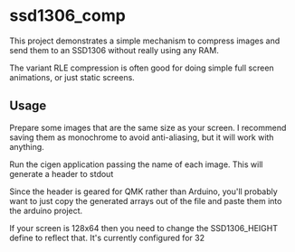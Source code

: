 # ssd1306_comp

This project demonstrates a simple mechanism to compress images and send them to an SSD1306 without really using any RAM.

The variant RLE compression is often good for doing simple full screen animations, or just static screens.

## Usage

Prepare some images that are the same size as your screen. I recommend saving them as monochrome to avoid anti-aliasing, but it will work with anything.

Run the cigen application passing the name of each image. This will generate a header to stdout

Since the header is geared for QMK rather than Arduino, you'll probably want to just copy the generated arrays out of the file and paste them into the arduino project.

If your screen is 128x64 then you need to change the SSD1306_HEIGHT define to reflect that. It's currently configured for 32
